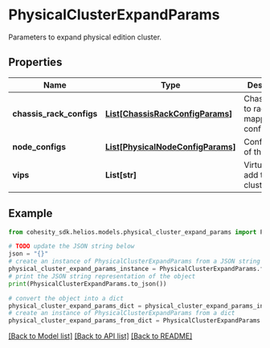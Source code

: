 # PhysicalClusterExpandParams

Parameters to expand physical edition cluster.

## Properties

Name | Type | Description | Notes
------------ | ------------- | ------------- | -------------
**chassis_rack_configs** | [**List[ChassisRackConfigParams]**](ChassisRackConfigParams.md) | Chassis serial to rack id mapping configuration. | [optional] 
**node_configs** | [**List[PhysicalNodeConfigParams]**](PhysicalNodeConfigParams.md) | Configuration of the nodes. | 
**vips** | **List[str]** | Virtual IPs to add to the cluster. | [optional] 

## Example

```python
from cohesity_sdk.helios.models.physical_cluster_expand_params import PhysicalClusterExpandParams

# TODO update the JSON string below
json = "{}"
# create an instance of PhysicalClusterExpandParams from a JSON string
physical_cluster_expand_params_instance = PhysicalClusterExpandParams.from_json(json)
# print the JSON string representation of the object
print(PhysicalClusterExpandParams.to_json())

# convert the object into a dict
physical_cluster_expand_params_dict = physical_cluster_expand_params_instance.to_dict()
# create an instance of PhysicalClusterExpandParams from a dict
physical_cluster_expand_params_from_dict = PhysicalClusterExpandParams.from_dict(physical_cluster_expand_params_dict)
```
[[Back to Model list]](../README.md#documentation-for-models) [[Back to API list]](../README.md#documentation-for-api-endpoints) [[Back to README]](../README.md)


